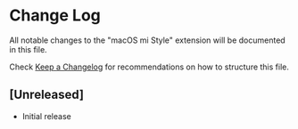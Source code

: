 # Change Log

All notable changes to the "macOS mi Style" extension will be documented in this file.

Check [Keep a Changelog](http://keepachangelog.com/) for recommendations on how to structure this file.

## [Unreleased]

- Initial release
